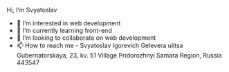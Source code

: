  Hi, I’m Svyatoslav
- 👀 I’m interested in web development
- 🌱 I’m currently learning front-end
- 💞️ I’m looking to collaborate on web development
- 📫 How to reach me - 
Svyatoslav Igorevich Gelevera
ulitsa Gubernatorskaya, 23, kv. 51
Village Pridorozhnyi
Samara Region,
Russia
443547

<!---
Svat2021/Svat2021 is a ✨ special ✨ repository because its `README.md` (this file) appears on your GitHub profile.
You can click the Preview link to take a look at your changes.
--->
